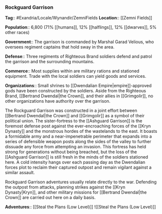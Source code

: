 ### Rockguard Garrison
**Tag**:: #Exandria/Locale/Wynandir/ZemniFields
**Location**:: [[Zemni Fields]]

**Population**:: 6,800 (71% [[humans]], 12% [[halflings]], 12% [[dwarves]], 5% other races)

**Government**:: The garrison is commanded by Marshal Garad Velious, who oversees regiment captains that hold sway in the area.

**Defense**:: Three regiments of Righteous Brand soldiers defend and patrol the garrison and the surrounding mountains.

**Commerce**:: Most supplies within are military rations and stationed equipment. Trade with the local soldiers can yield goods and services.

**Organizations**:: Small shrines to [[Dwendalian Empire|empire]]-approved gods have been constructed by the soldiers. Aside from the Righteous Brand, [[Bertrand Dwendal|the Crown]], and their allies in [[Grimgolir]], no other organizations have authority over the garrison.

The Rockguard Garrison was constructed in a joint effort between [[Bertrand Dwendal|the Crown]] and [[Grimgolir]] as a symbol of their political union. The sister-fortress to the [[Ashguard Garrison]] is the foremost defense post against the ever-encroaching forces of the [[Kryn Dynasty]] and the monstrous hordes of the wastelands to the east. It boasts a formidable army and a near-impenetrable perimeter that expands into a series of defensible weapon posts along the sides of the valley to further dissuade any force from attempting an invasion. This fortress has held strong for generations without being breached, but the loss of the [[Ashguard Garrison]] is still fresh in the minds of the soldiers stationed here. A cold intensity hangs over each passing day as the Dwendalian forces plot to reclaim their captured outpost and remain vigilant against a similar assault.

Rockguard Garrison adventures usually relate directly to the war. Defending the outpost from attacks, planning strikes against the [[Kryn Dynasty|Kryn]], and other military missions for [[Bertrand Dwendal|the Crown]] are carried out here on a daily basis.

**Adventures**:: [[Steal the Plans (Low Level)]]
![[Steal the Plans (Low Level)]]